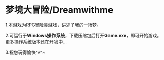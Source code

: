 # 梦境大冒险/Dreamwithme

   1.本游戏为RPG冒险类游戏，讲述了我的一场梦。

   2.可运行于**Windows操作系统**，下载压缩包后打开**Game.exe**，即可开始游戏。更多操作系统版本还在开发中...

   3.祝您玩得愉快^v^~

